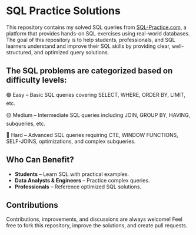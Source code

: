 # SQL Practice Solutions
This repository contains my solved SQL queries from [SQL-Practice.com](https://www.sql-practice.com/), a platform that provides hands-on SQL exercises using real-world databases. The goal of this repository is to help students, professionals, and SQL learners understand and improve their SQL skills by providing clear, well-structured, and optimized query solutions.

## The SQL problems are categorized based on difficulty levels:

🟢 Easy – Basic SQL queries covering SELECT, WHERE, ORDER BY, LIMIT, etc.

🟡 Medium – Intermediate SQL queries including JOIN, GROUP BY, HAVING, subqueries, etc.

🔴 Hard – Advanced SQL queries requiring CTE, WINDOW FUNCTIONS, SELF-JOINS, optimizations, and complex subqueries.

## Who Can Benefit?  
- **Students** – Learn SQL with practical examples.  
- **Data Analysts & Engineers** – Practice complex queries.  
- **Professionals** – Reference optimized SQL solutions.

## Contributions
Contributions, improvements, and discussions are always welcome! Feel free to fork this repository, improve the solutions, and create pull requests.
